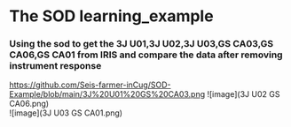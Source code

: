 # The SOD learning_example  
### Using the sod to get the 3J U01,3J U02,3J U03,GS CA03,GS CA06,GS CA01 from IRIS and compare the data after removing instrument response
https://github.com/Seis-farmer-inCug/SOD-Example/blob/main/3J%20U01%20GS%20CA03.png
![image](3J U02 GS CA06.png)  
![image](3J U03 GS CA01.png)
